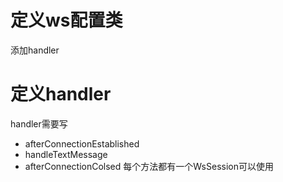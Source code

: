 # 定义ws配置类
添加handler
# 定义handler
handler需要写
 - afterConnectionEstablished
 - handleTextMessage
 - afterConnectionColsed
 每个方法都有一个WsSession可以使用
